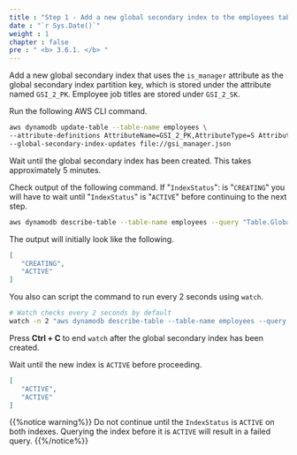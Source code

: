 ```yaml
---
title : "Step 1 - Add a new global secondary index to the employees table"
date : "`r Sys.Date()`"
weight : 1
chapter : false
pre : " <b> 3.6.1. </b> "
---
```

Add a new global secondary index that uses the `is_manager` attribute as the global secondary index partition key, which is stored under the attribute named `GSI_2_PK`. Employee job titles are stored under `GSI_2_SK`.

Run the following AWS CLI command.

```bash
aws dynamodb update-table --table-name employees \
--attribute-definitions AttributeName=GSI_2_PK,AttributeType=S AttributeName=GSI_2_SK,AttributeType=S \
--global-secondary-index-updates file://gsi_manager.json
```

Wait until the global secondary index has been created. This takes approximately 5 minutes.

Check output of the following command. If "`IndexStatus`": is "`CREATING`" you will have to wait until "`IndexStatus`" is "`ACTIVE`" before continuing to the next step.

```bash
aws dynamodb describe-table --table-name employees --query "Table.GlobalSecondaryIndexes[].IndexStatus"
```

The output will initially look like the following.

```json
[
   "CREATING", 
   "ACTIVE"
]
```

You also can script the command to run every 2 seconds using `watch`.

```bash
# Watch checks every 2 seconds by default
watch -n 2 "aws dynamodb describe-table --table-name employees --query \"Table.GlobalSecondaryIndexes[].IndexStatus\""
```

Press **Ctrl + C** to end `watch` after the global secondary index has been created.

Wait until the new index is `ACTIVE` before proceeding.

```json
[
   "ACTIVE",
   "ACTIVE"
]
```
{{%notice warning%}}
Do not continue until the `IndexStatus` is `ACTIVE` on both indexes. Querying the index before it is `ACTIVE` will result in a failed query.
{{%/notice%}}

